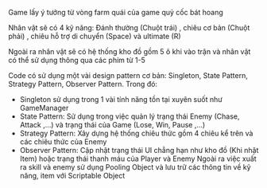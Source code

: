 Game lấy ý tưởng từ vòng farm quái của game quỷ cốc bát hoang

Nhân vật sẽ có 4 kỹ năng: Đánh thường (Chuột trái) , chiêu cơ bản (Chuột phải) , chiêu hỗ trợ di chuyển (Space) và ultimate (R)

Ngoài ra nhân vật sẽ có hệ thống kho đồ gồm 5 ô khi vào trận và nhân vật có thể sử dụng thông qua các phím từ 1-5

Code có sử dụng một vài design pattern cơ bản: Singleton, State Pattern, Strategy Pattern, Observer Pattern.
Trong đó:
+ Singleton sử dụng trong 1 vài tính năng tồn tại xuyên suốt như GameManager
+ State Pattern: Sử dụng trong việc quản lý trạng thái Enemy (Chase, Attack ,...) và trạng thái của Game (Lose, Win, Pause ,...)
+ Strategy Pattern: Xây dựng hệ thống chiêu thức gồm 4 chiêu kể trên và các chiêu thức của Enemy
+ Observer Pattern: Cập nhật trạng thái UI chẳng hạn như kho đồ (Khi nhặt Item) hoặc trạng thái thanh máu của Player và Enemy
Ngoài ra việc xuất ra skill và enemy sử dụng Pooling Object và lưu trữ các thông tin về kỹ năng, item với Scriptable Object
